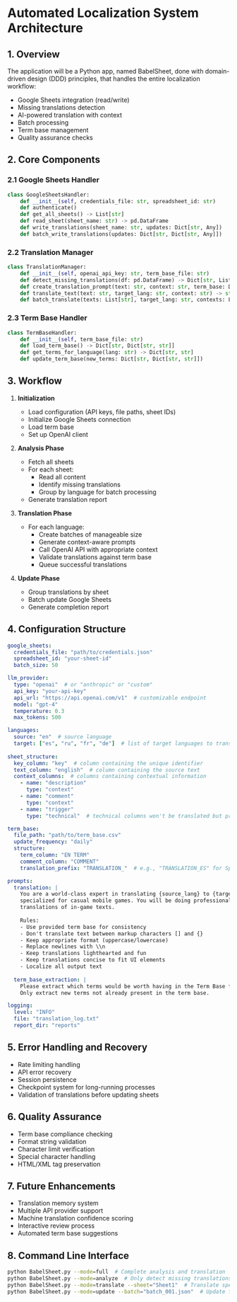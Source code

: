# Automated Localization System Architecture

## 1. Overview
The application will be a Python app, named BabelSheet, done with domain-driven design (DDD) principles, that handles the entire localization workflow:
- Google Sheets integration (read/write)
- Missing translations detection
- AI-powered translation with context
- Batch processing
- Term base management
- Quality assurance checks

## 2. Core Components

### 2.1 Google Sheets Handler
```python
class GoogleSheetsHandler:
    def __init__(self, credentials_file: str, spreadsheet_id: str)
    def authenticate()
    def get_all_sheets() -> List[str]
    def read_sheet(sheet_name: str) -> pd.DataFrame
    def write_translations(sheet_name: str, updates: Dict[str, Any])
    def batch_write_translations(updates: Dict[str, Dict[str, Any]])
```

### 2.2 Translation Manager
```python
class TranslationManager:
    def __init__(self, openai_api_key: str, term_base_file: str)
    def detect_missing_translations(df: pd.DataFrame) -> Dict[str, List[int]]
    def create_translation_prompt(text: str, context: str, term_base: Dict) -> str
    def translate_text(text: str, target_lang: str, context: str) -> str
    def batch_translate(texts: List[str], target_lang: str, contexts: List[str]) -> List[str]
```

### 2.3 Term Base Handler
```python
class TermBaseHandler:
    def __init__(self, term_base_file: str)
    def load_term_base() -> Dict[str, Dict[str, str]]
    def get_terms_for_language(lang: str) -> Dict[str, str]
    def update_term_base(new_terms: Dict[str, Dict[str, str]])
```

## 3. Workflow

1. **Initialization**
   - Load configuration (API keys, file paths, sheet IDs)
   - Initialize Google Sheets connection
   - Load term base
   - Set up OpenAI client

2. **Analysis Phase**
   - Fetch all sheets
   - For each sheet:
     - Read all content
     - Identify missing translations
     - Group by language for batch processing
   - Generate translation report

3. **Translation Phase**
   - For each language:
     - Create batches of manageable size
     - Generate context-aware prompts
     - Call OpenAI API with appropriate context
     - Validate translations against term base
     - Queue successful translations

4. **Update Phase**
   - Group translations by sheet
   - Batch update Google Sheets
   - Generate completion report

## 4. Configuration Structure
```yaml
google_sheets:
  credentials_file: "path/to/credentials.json"
  spreadsheet_id: "your-sheet-id"
  batch_size: 50

llm_provider:
  type: "openai"  # or "anthropic" or "custom"
  api_key: "your-api-key"
  api_url: "https://api.openai.com/v1"  # customizable endpoint
  model: "gpt-4"
  temperature: 0.3
  max_tokens: 500

languages:
  source: "en"  # source language
  target: ["es", "ru", "fr", "de"]  # list of target languages to translate into
  
sheet_structure:
  key_column: "key"  # column containing the unique identifier
  text_column: "english"  # column containing the source text
  context_columns:  # columns containing contextual information
    - name: "description"
      type: "context"
    - name: "comment"
      type: "context"
    - name: "trigger"
      type: "technical"  # technical columns won't be translated but preserved

term_base:
  file_path: "path/to/term_base.csv"
  update_frequency: "daily"
  structure:
    term_column: "EN TERM"
    comment_column: "COMMENT"
    translation_prefix: "TRANSLATION_"  # e.g., "TRANSLATION_ES" for Spanish

prompts:
  translation: |
    You are a world-class expert in translating {source_lang} to {target_lang}, 
    specialized for casual mobile games. You will be doing professional-grade 
    translations of in-game texts.
    
    Rules:
    - Use provided term base for consistency
    - Don't translate text between markup characters [] and {}
    - Keep appropriate format (uppercase/lowercase)
    - Replace newlines with \\n
    - Keep translations lighthearted and fun
    - Keep translations concise to fit UI elements
    - Localize all output text
    
  term_base_extraction: |
    Please extract which terms would be worth having in the Term Base for future use.
    Only extract new terms not already present in the term base.

logging:
  level: "INFO"
  file: "translation_log.txt"
  report_dir: "reports"
```

## 5. Error Handling and Recovery
- Rate limiting handling
- API error recovery
- Session persistence
- Checkpoint system for long-running processes
- Validation of translations before updating sheets

## 6. Quality Assurance
- Term base compliance checking
- Format string validation
- Character limit verification
- Special character handling
- HTML/XML tag preservation

## 7. Future Enhancements
- Translation memory system
- Multiple API provider support
- Machine translation confidence scoring
- Interactive review process
- Automated term base suggestions

## 8. Command Line Interface
```bash
python BabelSheet.py --mode=full  # Complete analysis and translation
python BabelSheet.py --mode=analyze  # Only detect missing translations
python BabelSheet.py --mode=translate --sheet="Sheet1"  # Translate specific sheet
python BabelSheet.py --mode=update --batch="batch_001.json"  # Update from saved batch
```